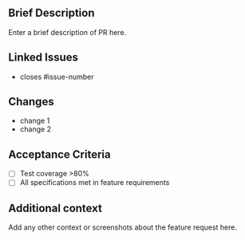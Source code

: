 ## Brief Description
Enter a brief description of PR here.

## Linked Issues
- closes #issue-number

## Changes
- change 1
- change 2

## Acceptance Criteria
- [ ] Test coverage >80%
- [ ] All specifications met in feature requirements

## Additional context
Add any other context or screenshots about the feature request here.
